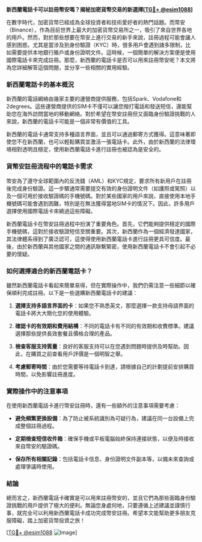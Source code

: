 **新西蘭電話卡可以註冊幣安嗎？揭秘加密貨幣交易的新選擇[[TG💪+ @esim1088](https://t.me/s/esim1088)]**

在數字時代，加密貨幣已經成為全球投資者和技術愛好者的熱門話題。而幣安（Binance），作為目前世界上最大的加密貨幣交易所之一，吸引了來自世界各地的用戶。然而，對於那些想要在幣安上進行交易的新手來說，註冊過程可能會讓人感到困惑。尤其是當涉及到身份驗證（KYC）時，很多用戶會遇到諸多限制，比如需要提供本地銀行賬戶或身份證明文件。這時候，一個簡單的解決方案便是使用國際電話卡來完成註冊。那麼，新西蘭的電話卡是否可以用來註冊幣安呢？本文將為您詳細解答這個問題，並分享一些相關的實用經驗。

### 新西蘭電話卡的基本概況

新西蘭的電話網絡由幾家主要的運營商提供服務，包括Spark、Vodafone和2degrees。這些運營商提供的SIM卡不僅可以讓您撥打電話和發送短信，還能幫助您在海外訪問當地的移動網絡。對於希望在幣安註冊但又面臨身份驗證挑戰的人來說，新西蘭的電話卡可能是一個非常有價值的工具。

新西蘭的電話卡通常支持多種語言界面，並且可以通過郵寄方式獲得。這意味著即使您不在新西蘭，也可以輕鬆購買並激活一張電話卡。此外，由於新西蘭的法律環境相對透明且穩定，使用新西蘭電話卡進行註冊也被認為是安全的。

### 貨幣安註冊流程中的電話卡需求

幣安為了遵守全球範圍內的反洗錢（AML）和KYC規定，要求所有新用戶在註冊後完成身份驗證。這一步驟通常需要提交有效的身份證明文件（如護照或駕照）以及一個可用於接收驗證碼的手機號碼。對於某些國家的用戶來說，直接使用本地手機號碼可能會遇到困難，特別是在無法獲得當地SIM卡的情況下。因此，許多用戶選擇使用國際電話卡來繞過這些障礙。

新西蘭電話卡在幣安註冊過程中扮演了重要角色。首先，它們能夠提供穩定的國際手機號碼，這對於接收驗證短信至關重要。其次，新西蘭作為一個經濟發達國家，其法律體系得到了廣泛認可，這使得使用新西蘭電話卡進行註冊更具可信度。最後，由於新西蘭與其他國家之間的通訊聯繫緊密，使用新西蘭電話卡不會引起不必要的懷疑。

### 如何選擇適合的新西蘭電話卡？

雖然新西蘭電話卡看起來簡單易得，但在實際操作中，我們仍需注意一些細節以確保順利完成註冊。以下是一些選購新西蘭電話卡的建議：

1. **選擇支持多語言界面的卡**：如果您不熟悉英文，那麼選擇一款支持母語界面的電話卡將大大簡化您的使用體驗。
   
2. **確認卡的有效期和費用結構**：不同的電話卡有不同的有效期和收費標準。建議選擇那些提供長效套餐且價格合理的產品。

3. **檢查客服支持質量**：良好的客服支持可以在您遇到問題時提供及時幫助。因此，在購買之前查看用戶評價是一個明智之舉。

4. **考慮郵寄時間**：由於您需要等待電話卡到達，請根據自己的計劃提前安排購買時間，以免影響註冊進度。

### 實際操作中的注意事項

在使用新西蘭電話卡進行幣安註冊時，還有一些額外的注意事項需要考慮：

- **避免頻繁更換設備**：為了防止被系統識別為可疑行為，建議在同一台設備上完成整個註冊過程。
  
- **定期檢查短信收件箱**：確保手機或平板電腦始終保持連接狀態，以便及時接收來自幣安的驗證碼。

- **保存所有相關記錄**：包括電話卡信息、身份證明文件副本等，以備未來查詢或處理爭議時使用。

### 結論

總而言之，新西蘭電話卡確實是可以用來註冊幣安的，並且它們為那些面臨身份驗證挑戰的用戶提供了極大的便利。無論您身處何地，只要遵循上述建議並謹慎行事，就完全可以利用新西蘭電話卡成功完成幣安註冊。希望本文能幫助更多朋友克服障礙，踏上加密貨幣投資之旅！

[[TG💪+ @esim1088](https://t.me/s/esim1088) ![Image](https://i.postimg.cc/4NQfJmqS/Snipaste-2025-05-13-00-14-12.png)]